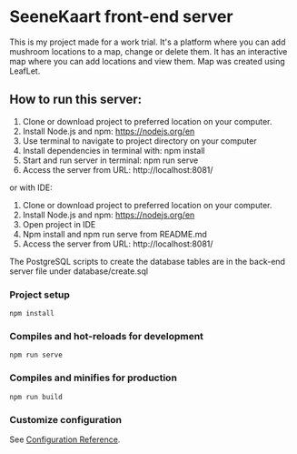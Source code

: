 # SeeneKaart front-end server

This is my project made for a work trial. It's a platform where you can add mushroom locations to a map, 
change or delete them. It has an interactive map where you can add locations and view them. 
Map was created using LeafLet.

## How to run this server:
1) Clone or download project to preferred location on your computer.
2) Install Node.js and npm: https://nodejs.org/en
3) Use terminal to navigate to project directory on your computer
4) Install dependencies in terminal with: npm install
5) Start and run server in terminal: npm run serve
6) Access the server from URL: http://localhost:8081/

or with IDE:
1) Clone or download project to preferred location on your computer.
2) Install Node.js and npm: https://nodejs.org/en
3) Open project in IDE
4) Npm install and npm run serve from README.md
5) Access the server from URL: http://localhost:8081/

The PostgreSQL scripts to create the database tables are in the back-end server file under database/create.sql

### Project setup
```
npm install
```

### Compiles and hot-reloads for development
```
npm run serve
```

### Compiles and minifies for production
```
npm run build
```

### Customize configuration
See [Configuration Reference](https://cli.vuejs.org/config/).
